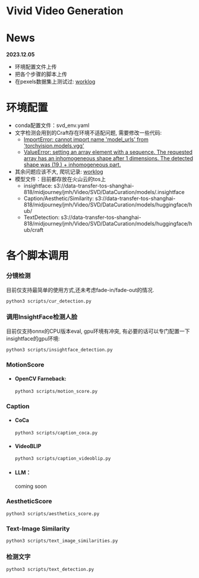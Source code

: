 # Vivid Video Generation

# News
**2023.12.05**
- 环境配置文件上传
- 把各个步骤的脚本上传
- 在pexels数据集上测试过:  [worklog](https://wiki.megvii-inc.com/pages/viewpage.action?pageId=519812610)


# 环境配置
- conda配置文件：svd_env.yaml
- 文字检测会用到的Craft存在环境不适配问题, 需要修改一些代码:
  - [ImportError: cannot import name 'model_urls' from 'torchvision.models.vgg'](https://github.com/clovaai/CRAFT-pytorch/issues/191)
  - [ValueError: setting an array element with a sequence. The requested array has an inhomogeneous shape after 1 dimensions. The detected shape was (19,) + inhomogeneous part.](https://blog.csdn.net/m0_53127772/article/details/132492224)
- 其余问题应该不大, 爬坑记录:  [worklog](https://wiki.megvii-inc.com/pages/viewpage.action?pageId=518190042)
- 模型文件：目前都存放在火山云的tos上
  - insightface: s3://data-transfer-tos-shanghai-818/midjourney/jmh/Video/SVD/DataCuration/models/.insightface
  - Caption/Aesthetic/Similarity:  s3://data-transfer-tos-shanghai-818/midjourney/jmh/Video/SVD/DataCuration/models/huggingface/hub/
  - TextDetection:  s3://data-transfer-tos-shanghai-818/midjourney/jmh/Video/SVD/DataCuration/models/huggingface/hub/craft

# 各个脚本调用
### 分镜检测
目前仅支持最简单的使用方式,还未考虑fade-in/fade-out的情况.

`python3 scripts/cur_detection.py`

### 调用InsightFace检测人脸
目前仅支持onnx的CPU版本eval, gpu环境有冲突, 有必要的话可以专门配置一下insightface的gpu环境:

`python3 scripts/insightface_detection.py`

### MotionScore
- #### OpenCV Farneback:
  `python3 scripts/motion_score.py`

### Caption
- #### CoCa
  `python3 scripts/caption_coca.py`
- #### VideoBLIP
  `python3 scripts/caption_videoblip.py`
- #### LLM：
  coming soon

### AestheticScore
`python3 scripts/aesthetics_score.py`

### Text-Image Similarity
`python3 scripts/text_image_similarities.py`

### 检测文字
`python3 scripts/text_detection.py`